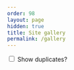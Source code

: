 ```yaml
---
order: 98
layout: page
hidden: true
title: Site gallery
permalink: /gallery
---
```


<div class="checkbox">
    <input type="checkbox" id="duplicates"/>
    <label for="duplicates">Show duplicates?</label>
</div>
<div class="gallery" id="gallery-div">
</div>

<script type="text/javascript" src="/js/gallery.js">
    [
        {%- for img in site.data.__generated.images -%}
            ["{{img.file}}", "{{img.src}}"]
            {%- if forloop.last == false -%}
            ,
            {%- endif -%}
        {% endfor %}
    ]
</script>

